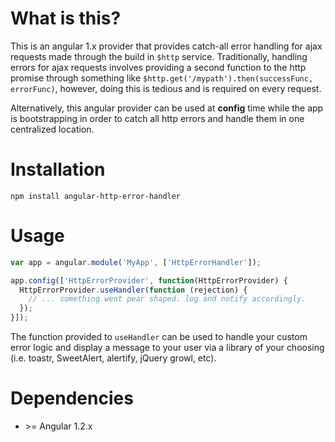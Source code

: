 # What is this?
This is an angular 1.x provider that provides catch-all error handling for ajax requests made through the build in `$http` service. Traditionally, handling errors for ajax requests involves providing a second function to the http promise through something like `$http.get('/mypath').then(successFunc, errorFunc)`, however, doing this is tedious and is required on every request.

Alternatively, this angular provider can be used at **config** time while the app is bootstrapping in order to catch all http errors and handle them in one centralized location.

# Installation

`npm install angular-http-error-handler`

# Usage

```js
var app = angular.module('MyApp', ['HttpErrorHandler']);

app.config(['HttpErrorProvider', function(HttpErrorProvider) {
  HttpErrorProvider.useHandler(function (rejection) {
    // ... something went pear shaped. log and notify accordingly.
  });
}]);
```

The function provided to `useHandler` can be used to handle your custom error logic and display a message to your user via a library of your choosing (i.e. toastr, SweetAlert, alertify, jQuery growl, etc).


# Dependencies

- \>= Angular 1.2.x
